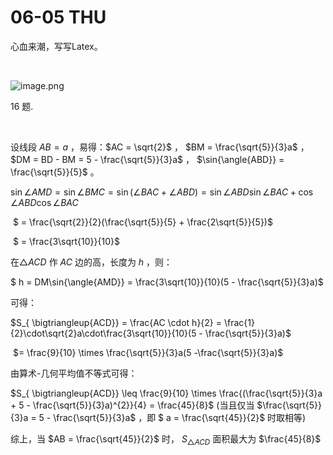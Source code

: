 # 06-05 THU



心血来潮，写写Latex。

<br>

![image.png](https://i.loli.net/2020/06/05/i2qd3JvwWk56tAP.png)



16 题.

<br>

设线段 $AB = a$   ，易得：$AC = \sqrt{2}$  ，  $BM = \frac{\sqrt{5}}{3}a$ ，   $DM = BD - BM = 5 - \frac{\sqrt{5}}{3}a$ ，  $\sin{\angle{ABD}} = \frac{\sqrt{5}}{5}$ 。



$\sin{\angle{AMD}} = \sin{\angle{BMC}} = \sin{(\angle{BAC} + \angle{ABD})} = \sin{\angle{ABD}}\sin{\angle{BAC}} + \cos{\angle{ABD}}\cos{\angle{BAC}}$ 

​					$ = \frac{\sqrt{2}}{2}(\frac{\sqrt{5}}{5} + \frac{2\sqrt{5}}{5})$

​					$ = \frac{3\sqrt{10}}{10}$ 



在$ \bigtriangleup{ACD}$ 作 $AC$ 边的高，长度为 $h$ ，则：

 $ h = DM\sin{\angle{AMD}} = \frac{3\sqrt{10}}{10}(5 - \frac{\sqrt{5}}{3}a)$ 



可得：

$S_{ \bigtriangleup{ACD}} = \frac{AC \cdot h}{2} = \frac{1}{2}\cdot\sqrt{2}a\cdot\frac{3\sqrt{10}}{10}(5 - \frac{\sqrt{5}}{3}a)$ 

​							$= \frac{9}{10} \times \frac{\sqrt{5}}{3}a(5 -\frac{\sqrt{5}}{3}a)$ 



由算术-几何平均值不等式可得：

$S_{ \bigtriangleup{ACD}} \leq \frac{9}{10} \times \frac{(\frac{\sqrt{5}}{3}a + 5 - \frac{\sqrt{5}}{3}a)^{2}}{4} = \frac{45}{8}$     (当且仅当  $\frac{\sqrt{5}}{3}a = 5 - \frac{\sqrt{5}}{3}a$  ，即  $ a = \frac{\sqrt{45}}{2}$  时取相等)



综上，当  $AB = \frac{\sqrt{45}}{2}$  时， $S_{ \bigtriangleup{ACD}}$  面积最大为 $\frac{45}{8}$  

